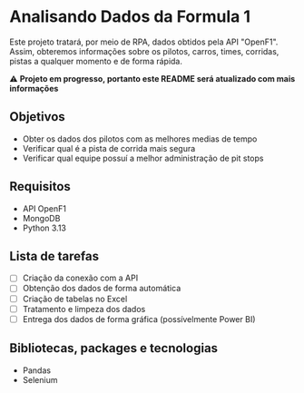 # Analisando Dados da Formula 1

Este projeto tratará, por meio de RPA, dados obtidos pela API "OpenF1". Assim, obteremos informações sobre os pilotos, carros, times, corridas, pistas a qualquer momento e de forma rápida.

⚠️ **Projeto em progresso, portanto este README será atualizado com mais informações**

## Objetivos
- Obter os dados dos pilotos com as melhores medias de tempo
- Verificar qual é a pista de corrida mais segura
- Verificar qual equipe possuí a melhor administração de pit stops

## Requisitos
- API OpenF1
- MongoDB
- Python 3.13

## Lista de tarefas
- [ ] Criação da conexão com a API
- [ ] Obtenção dos dados de forma automática
- [ ] Criação de tabelas no Excel
- [ ] Tratamento e limpeza dos dados
- [ ] Entrega dos dados de forma gráfica (possívelmente Power BI)

## Bibliotecas, packages e tecnologias
- Pandas
- Selenium
